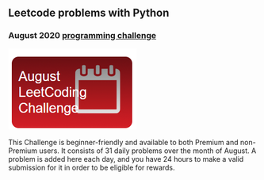 ## Leetcode problems with Python

### August 2020 [programming challenge](https://leetcode.com/explore/challenge/card/august-leetcoding-challenge/)

[![LC](LC.png)](https://github.com/BrianRuizy/leetcode-py/tree/master/coding-challenge-august)

This Challenge is beginner-friendly and available to both Premium and non-Premium users. It consists of 31 daily problems over the month of August. A problem is added here each day, and you have 24 hours to make a valid submission for it in order to be eligible for rewards.
